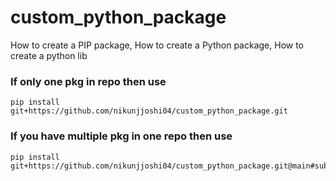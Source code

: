 # custom_python_package
How to create a PIP package, How to create a Python package, How to create a python lib


### If only one pkg in repo then use

```commandline
pip install git+https://github.com/nikunjjoshi04/custom_python_package.git
```

### If you have multiple pkg in one repo then use

```commandline
pip install git+https://github.com/nikunjjoshi04/custom_python_package.git@main#subdirectory=custom_python_package2
```